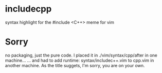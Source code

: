 # includecpp
syntax highlight for the #include &lt;C++> meme for vim

# Sorry
no packaging, just the pure code.
I placed it in ./vim/syntax/cpp/after in one machine...
... and had to add runtime: syntax/includec++.vim to cpp.vim in another machine.
As the title suggets, I'm sorry, you are on your own.
